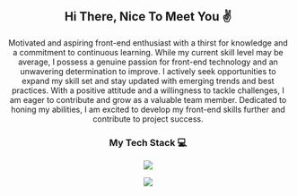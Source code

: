 <h2 align="center">Hi There, Nice To Meet You ✌</h2>
<div align="center">
   Motivated and aspiring front-end enthusiast with a thirst for knowledge and a commitment to continuous learning. While my current skill level may be average, I possess a genuine passion for front-end technology and an unwavering determination to improve. I actively seek opportunities to expand my skill set and stay updated with emerging trends and best practices. With a positive attitude and a willingness to tackle challenges, I am eager to contribute and grow as a valuable team member. Dedicated to honing my abilities, I am excited to develop my front-end skills further and contribute to project success.
</div>
<h3 align="center">My Tech Stack 💻</h3>
<p align="center">
    <img src="https://skillicons.dev/icons?i=html,css,js,php,mysql,python,c,cs,cpp,java,nodejs,react" />
</p>
<p align="center">
      <img src="https://skillicons.dev/icons?i=linux,vscode,eclipse,visualstudio,git,cloudflare,figma,ai,ps" />
</p>

<!-- Credit to this guy 👉https://github.com/tandpfun/skill-icons -->
<!--The Website https://skillicons.dev/-->
